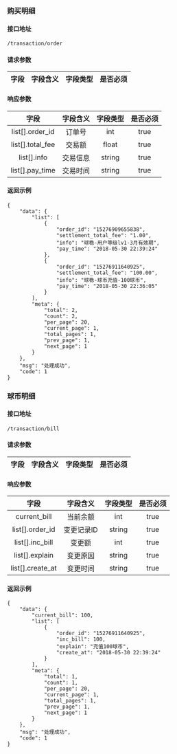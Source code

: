 ### 购买明细

#### 接口地址

`/transaction/order`

#### 请求参数

| 字段 | 字段含义 | 字段类型 | 是否必须 |
|:----:|:----:|:----:|:----:|

#### 响应参数

| 字段 | 字段含义 | 字段类型 | 是否必须 |
|:----:|:----:|:----:|:----:|
| list[].order_id | 订单号 | int | true |
| list[].total_fee | 交易额 | float | true |
| list[].info | 交易信息 | string | true |
| list[].pay_time | 交易时间 | string | true |

#### 返回示例
````
{
    "data": {
        "list": [
            {
                "order_id": "15276909655838",
                "settlement_total_fee": "1.00",
                "info": "球稳-用户等级lv1-3月有效期",
                "pay_time": "2018-05-30 22:39:24"
            },
            {
                "order_id": "15276911640925",
                "settlement_total_fee": "100.00",
                "info": "球稳-球币充值-100球币",
                "pay_time": "2018-05-30 22:36:05"
            }
        ],
        "meta": {
            "total": 2,
            "count": 2,
            "per_page": 20,
            "current_page": 1,
            "total_pages": 1,
            "prev_page": 1,
            "next_page": 1
        }
    },
    "msg": "处理成功",
    "code": 1
}
````

### 球币明细

#### 接口地址

`/transaction/bill`

#### 请求参数

| 字段 | 字段含义 | 字段类型 | 是否必须 |
|:----:|:----:|:----:|:----:|

#### 响应参数

| 字段 | 字段含义 | 字段类型 | 是否必须 |
|:----:|:----:|:----:|:----:|
| current_bill | 当前余额 | int | true |
| list[].order_id | 变更记录ID | string | true |
| list[].inc_bill | 变更额 | int | true |
| list[].explain | 变更原因 | string | true |
| list[].create_at | 变更时间 | string | true |

#### 返回示例
````
{
    "data": {
        "current_bill": 100,
        "list": [
            {
                "order_id": "15276911640925",
                "inc_bill": 100,
                "explain": "充值100球币",
                "create_at": "2018-05-30 22:39:24"
            }
        ],
        "meta": {
            "total": 1,
            "count": 1,
            "per_page": 20,
            "current_page": 1,
            "total_pages": 1,
            "prev_page": 1,
            "next_page": 1
        }
    },
    "msg": "处理成功",
    "code": 1
}
````

